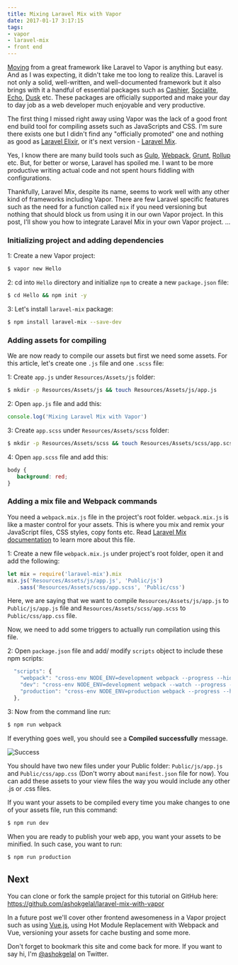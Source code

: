 ```yaml
---
title: Mixing Laravel Mix with Vapor
date: 2017-01-17 3:17:15
tags:
- vapor
- laravel-mix
- front end
---
```


[Moving](https://ashokgelal.com/2017/01/16/laravel-to-vapor/) from a great framework like Laravel to Vapor is anything but easy. And as I was expecting, it didn't take me too long to realize this. Laravel is not only a solid, well-written, and well-documented framework but it also brings with it a handful of essential packages such as [Cashier](https://laravel.com/docs/5.3/billing), [Socialite](https://github.com/laravel/socialite), [Echo](https://laravel.com/docs/5.3/broadcasting), [Dusk](https://github.com/laravel/dusk) etc. These packages are officially supported and make your day to day job as a web developer much enjoyable and very productive.

The first thing I missed right away using Vapor was the lack of a good front end build tool for compiling assets such as JavaScripts and CSS. I'm sure there exists one but I didn't find any "officially promoted" one and nothing as good as [Laravel Elixir](https://laravel.com/docs/5.3/elixir), or it's next version - [Laravel Mix](https://github.com/JeffreyWay/laravel-mix).

Yes, I know there are many build tools such as [Gulp](http://gulpjs.com/), [Webpack](https://webpack.github.io/), [Grunt](http://gruntjs.com/), [Rollup](http://rollupjs.org/) etc. But, for better or worse, Laravel has spoiled me. I want to be more productive writing actual code and not spent hours fiddling with configurations.

Thankfully, Laravel Mix, despite its name, seems to work well with any other kind of frameworks including Vapor. There are few Laravel specific features such as the need for a function called `mix` if you need versioning but nothing that should block us from using it in our own Vapor project. In this post, I'll show you how to integrate Laravel Mix in your own Vapor project. ...

<!--more-->

### Initializing project and adding dependencies

1: Create a new Vapor project:

```swift
$ vapor new Hello
```

2: cd into `Hello` directory and initialize `npm` to create a new `package.json` file:

```bash
$ cd Hello && npm init -y
```

3: Let's install `laravel-mix` package:

```bash
$ npm install laravel-mix --save-dev
```

### Adding assets for compiling

We are now ready to compile our assets but first we need some assets. For this article, let's create one `.js` file and one `.scss` file:

1: Create `app.js` under `Resources/Assets/js` folder:

```bash
$ mkdir -p Resources/Assets/js && touch Resources/Assets/js/app.js
```

2: Open `app.js` file and add this:

```js
console.log('Mixing Laravel Mix with Vapor')
```

3: Create `app.scss` under `Resources/Assets/scss` folder:

```bash
$ mkdir -p Resources/Assets/scss && touch Resources/Assets/scss/app.scss
```

4: Open `app.scss` file and add this:

```css
body {
   background: red;
}
```

### Adding a mix file and Webpack commands

You need a `webpack.mix.js` file in the project's root folder. `webpack.mix.js` is like a master control for your assets. This is where you mix and remix your JavaScript files, CSS styles, copy fonts etc. Read [Laravel Mix documentation](https://github.com/JeffreyWay/laravel-mix/tree/master/docs) to learn more about this file.

1: Create a new file `webpack.mix.js` under project's root folder, open it and add the following:

```js
let mix = require('laravel-mix').mix
mix.js('Resources/Assets/js/app.js', 'Public/js')
   .sass('Resources/Assets/scss/app.scss', 'Public/css')
```

Here, we are saying that we want to compile `Resources/Assets/js/app.js` to `Public/js/app.js` file and `Resources/Assets/scss/app.scss` to `Public/css/app.css` file.

Now, we need to add some triggers to actually run compilation using this file. 

2: Open `package.json` file and add/ modify `scripts` object to include these npm scripts:

```js
  "scripts": {
    "webpack": "cross-env NODE_ENV=development webpack --progress --hide-modules --config=node_modules/laravel-mix/setup/webpack.config.js",
    "dev": "cross-env NODE_ENV=development webpack --watch --progress --hide-modules --config=node_modules/laravel-mix/setup/webpack.config.js",
    "production": "cross-env NODE_ENV=production webpack --progress --hide-modules --config=node_modules/laravel-mix/setup/webpack.config.js"
  },
```

3: Now from the command line run:

```bash
$ npm run webpack
```

If everything goes well, you should see a **Compiled successfully** message.

![Success](/images/laravel-mix-run-webpack.png)

 
You should have two new files under your Public folder: `Public/js/app.js` and `Public/css/app.css` (Don't worry about `manifest.json` file for now). You can add these assets to your view files the way you would include any other .js or .css files.
   
If you want your assets to be compiled every time you make changes to one of your assets file, run this command:

```bash
$ npm run dev
```

When you are ready to publish your web app, you want your assets to be minified. In such case, you want to run:

```bash
$ npm run production
```

## Next

You can clone or fork the sample project for this tutorial on GitHub here: https://github.com/ashokgelal/laravel-mix-with-vapor

In a future post we'll cover other frontend awesomeness in a Vapor project such as using [Vue.js](https://vuejs.org/), using Hot Module Replacement with Webpack and Vue, versioning your assets for cache busting and some more.

Don't forget to bookmark this site and come back for more. If you want to say hi, I'm [@ashokgelal](https://twitter.com/ashokgelal) on Twitter.